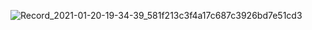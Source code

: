 ![Record_2021-01-20-19-34-39_581f213c3f4a17c687c3926bd7e51cd3](https://user-images.githubusercontent.com/42762022/105185784-f9ba8e00-5b56-11eb-9797-550293c14bdb.gif)
